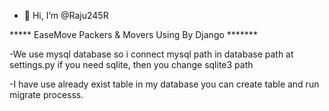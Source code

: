 - 👋 Hi, I’m @Raju245R

***** EaseMove Packers & Movers Using By Django  *******

-We use mysql database so i connect  mysql path in database path at settings.py
 if you need sqlite, then you change sqlite3 path

-I have use already exist table in my database
 you can create table and run migrate processs. 
